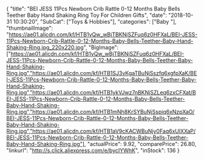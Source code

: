 {
	"title": "BEI JESS 11Pcs Newborn Crib Rattle 0-12 Months Baby Bells Teether Baby Hand Shaking Ring Toy For Children Gifts",
	"date": "2018-10-31 10:30:20",
	"SubCat": ["Toys & Hobbies"],
	"categories": ["Baby "],
	"thumbnailImage": "https://ae01.alicdn.com/kf/HTB1yQw_wBjTBKNjSZFuq6z0HFXaL/BEI-JESS-11Pcs-Newborn-Crib-Rattle-0-12-Months-Baby-Bells-Teether-Baby-Hand-Shaking-Ring.jpg_220x220.jpg",
	"BigImage": ["https://ae01.alicdn.com/kf/HTB1yQw_wBjTBKNjSZFuq6z0HFXaL/BEI-JESS-11Pcs-Newborn-Crib-Rattle-0-12-Months-Baby-Bells-Teether-Baby-Hand-Shaking-Ring.jpg","https://ae01.alicdn.com/kf/HTB1SJ3vKgaTBuNjSszfq6xgfpXaK/BEI-JESS-11Pcs-Newborn-Crib-Rattle-0-12-Months-Baby-Bells-Teether-Baby-Hand-Shaking-Ring.jpg","https://ae01.alicdn.com/kf/HTB1ykVJwz7nBKNjSZLeq6zxCFXat/BEI-JESS-11Pcs-Newborn-Crib-Rattle-0-12-Months-Baby-Bells-Teether-Baby-Hand-Shaking-Ring.jpg","https://ae01.alicdn.com/kf/HTB1mNh8KrSYBuNjSspiq6xNzpXaO/BEI-JESS-11Pcs-Newborn-Crib-Rattle-0-12-Months-Baby-Bells-Teether-Baby-Hand-Shaking-Ring.jpg","https://ae01.alicdn.com/kf/HTB1aV9cKACWBuNjy0Faq6xUlXXaP/BEI-JESS-11Pcs-Newborn-Crib-Rattle-0-12-Months-Baby-Bells-Teether-Baby-Hand-Shaking-Ring.jpg"],
	"actualPrice": 9.92,
	"comparePrice": 26.80,
	"linkurl": "http://s.click.aliexpress.com/e/bycIYWhK",
	"inStock": 136
}
